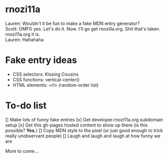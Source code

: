 rnozi11a
========
Lauren: Wouldn't it be fun to make a fake MDN entry generator?  
Scott:  OMFG yes. Let's do it. Now. I'll go get rnozilla.org. Shit that's taken. rnozi11a.org it is.  
Lauren: Hahahaha

Fake entry ideas
================
* CSS selectors: Kissing Cousins
* CSS functions: vertical-center()
* HTML elements: \<rl\> (random-order list)

To-do list
==========
[] Make lots of funny fake entries
[x] Get developer.rnozi11a.org subdomain setup
[x] Get this gh-pages hosted content to show up there (is this possible? __Yes.__)
[] Copy MDN style to the pixel (or just good enough to trick really unobservant people)
[] Laugh and laugh and laugh at how funny we are


More to come...
